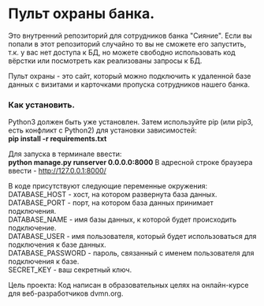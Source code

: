 # Пульт охраны банка.

Это внутренний репозиторий для сотрудников банка "Сияние". Если вы попали в этот репозиторий случайно
то вы не сможете его запустить, т.к. у вас нет доступа к БД, но можете свободно использовать
код вёрстки или посмотреть как реализованы запросы к БД.

Пульт охраны - это сайт, который можно подключить к удаленной базе данных с визитами и карточками пропуска 
сотрудников нашего банка.

### Как установить.

Python3 должен быть уже установлен. Затем используйте pip (или pip3, есть конфликт с Python2) для установки зависимостей:<br>
**pip install -r requirements.txt**

Для запуска в терминале ввести:<br>
**python manage.py runserver 0.0.0.0:8000**
В адресной строке браузера ввести - http://127.0.0.1:8000/


В коде присутствуют следующие переменные окружения:<br>
DATABASE_HOST - хост, на котором развернута база данных.<br>
DATABASE_PORT - порт, на котором база данных принимает подключения.<br>
DATABASE_NAME - имя базы данных, к которой будет происходить подключение.<br>
DATABASE_USER - имя пользователя, который будет использоваться для подключения к базе данных.<br>
DATABASE_PASSWORD - пароль, связанный с именем пользователя для подключения к базе.<br>
SECRET_KEY - ваш секретный ключ.

Цель проекта:
Код написан в образовательных целях на онлайн-курсе для веб-разработчиков dvmn.org.

